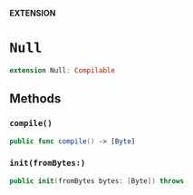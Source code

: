 **EXTENSION**

# `Null`
```swift
extension Null: Compilable
```

## Methods
### `compile()`

```swift
public func compile() -> [Byte]
```

### `init(fromBytes:)`

```swift
public init(fromBytes bytes: [Byte]) throws
```
